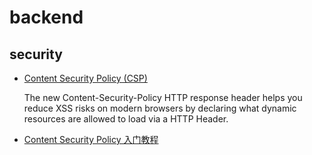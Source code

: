 # backend

## security
- [Content Security Policy (CSP)](https://github.com/foundeo/content-security-policy.com/)

  The new Content-Security-Policy HTTP response header helps you reduce XSS risks on modern browsers by declaring what dynamic resources are allowed to load via a HTTP Header.

- [Content Security Policy 入门教程](http://www.ruanyifeng.com/blog/2016/09/csp.html)

